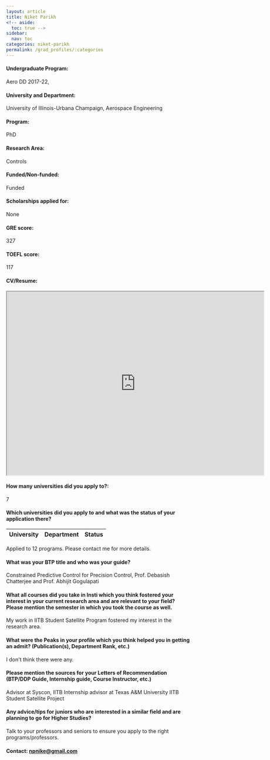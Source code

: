 ```yaml
---
layout: article
title: Niket Parikh
<!-- aside:
  toc: true -->
sidebar:
  nav: toc
categories: niket-parikh
permalink: /grad_profiles/:categories
---
```


<!-- # Hi, this is the page for Manav Vora.  -->
<!-- Write Program if different from Btech Aero-->
#### Undergraduate Program:
Aero DD 2017-22,

#### University and Department:
University of Illinois-Urbana Champaign, Aerospace Engineering 

#### Program:
PhD
#### Research Area: 
Controls

#### Funded/Non-funded:
Funded

#### Scholarships applied for:
None

#### GRE score: 
327

#### TOEFL score: 
117

#### CV/Resume:

<iframe src="https://drive.google.com/file/d/16VFvLRGmnDevEtHnZhQLt0ZD_Qt0yHFx/view" width="700" height="500" allow="autoplay"></iframe>

#### How many universities did you apply to?: 
7

#### Which universities did you apply to and what was the status of your application there?

| University | Department | Status | 
| -----------|------------|--------|
Applied to 12 programs. Please contact me for more details. 

#### What was your BTP title and who was your guide?
Constrained Predictive Control for Precision Control, Prof. Debasish Chatterjee and Prof. Abhijit Gogulapati

#### What all courses did you take in Insti which you think fostered your interest in your current research area and are relevant to your field? Please mention the semester in which you took the course as well.
My work in IITB Student Satellite Program fostered my interest in the research area. 

#### What were the Peaks in your profile which you think helped you in getting an admit? (Publication(s), Department Rank, etc.)
I don't think there were any. 

#### Please mention the sources for your Letters of Recommendation (BTP/DDP Guide, Internship guide, Course Instructor, etc.)
Advisor at Syscon, IITB
Internship advisor at Texas A&M University
IITB Student Satellite Project


#### Any advice/tips for juniors who are interested in a similar field and are planning to go for Higher Studies?
Talk to your professors and seniors to ensure you apply to the right programs/professors.

#### Contact: [npnike@gmail.com](mailto:npnike@gmail.com)
